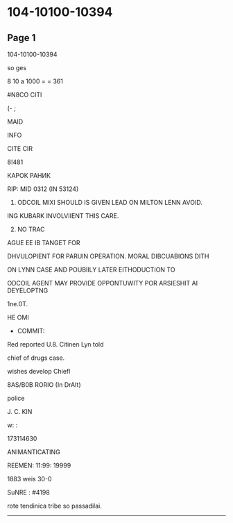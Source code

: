 # 104-10100-10394

## Page 1

104-10100-10394

so ges

8 10 а 1000 = = 361

#N8CO CITI

(- ;

MAID

INFO

CITE CIR

8!481

КАРОК РАНИК

RIP: MID 0312 (IN 53124)

1. ODCOIL MIXI SHOULD IS GIVEN LEAD ON MILTON LENN AVOID.

ING KUBARK INVOLVIIENT THIS CARE.

2. NO TRAC

AGUE EE IB TANGET FOR

DHVULOPIENT FOR PARUIN OPERATION. MORAL DIBCUABIONS DITH

ON LYNN CASE AND POUBIILY LATER EITHODUCTION TO

ODCOIL AGENT MAY PROVIDE OPPONTUWITY POR ARSIESHIT AI DEYELOPTNG

1ne.0T.

HE OMI

* COMMIT:

Red reported U.8. Citinen Lyn told

chief of drugs case.

wishes develop Chiefl

8AS/B0B RORIO (In DrAIt)

police

J. C. KIN

w: :

173114630

ANIMANTICATING

REEMEN: 11:99: 19999

1883 weis 30-0

SuNRE : #4198

rote tendinica tribe so passadilai.

---

